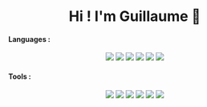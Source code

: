 <!--
**gdarid/gdarid** is a ✨ _special_ ✨ repository because its `README.md` (this file) appears on your GitHub profile.

Here are some ideas to get you started:

- 🔭 I’m currently working on ...
- 🌱 I’m currently learning ...
- 👯 I’m looking to collaborate on ...
- 🤔 I’m looking for help with ...
- 💬 Ask me about ...
- 📫 How to reach me: ...
- 😄 Pronouns: ...
- ⚡ Fun fact: ...
-->

<h1 align="center">Hi ! I'm Guillaume 👋 </h1>

#### Languages :

<p align="center">
  <a href="https://www.python.org"><img src="https://skillicons.dev/icons?i=python" /></a>
  <a href="https://www.djangoproject.com"><img src="https://skillicons.dev/icons?i=django"/></a>
  <a href="https://flask.palletsprojects.com/"><img src="https://skillicons.dev/icons?i=flask"/></a>
  <a href="https://developer.mozilla.org/fr/docs/Web/JavaScript"><img src="https://skillicons.dev/icons?i=js"/></a>
  <a href="https://html.spec.whatwg.org/multipage/"><img src="https://skillicons.dev/icons?i=html"/></a>
  <a href="https://www.w3.org/Style/CSS/"><img src="https://skillicons.dev/icons?i=css"/></a>
</p>

#### Tools :

<p align="center">
  <a href="https://www.postman.com/"><img src="https://skillicons.dev/icons?i=postman" /></a>
  <a href="https://www.postgresql.org/"><img src="https://skillicons.dev/icons?i=postgres"/></a>
  <a href="https://www.sqlite.org/index.html"><img src="https://skillicons.dev/icons?i=sqlite"/></a>
  <a href="https://git-scm.com/"><img src="https://skillicons.dev/icons?i=git"/></a>
  <a href="https://github.com/"><img src="https://skillicons.dev/icons?i=github"/></a>
  <a href="https://docker.com/"><img src="https://skillicons.dev/icons?i=docker"/></a>
</p>
